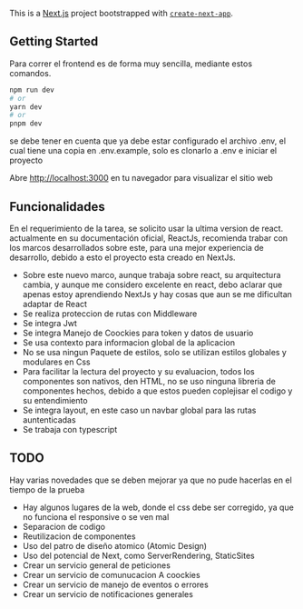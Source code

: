 This is a [Next.js](https://nextjs.org/) project bootstrapped with [`create-next-app`](https://github.com/vercel/next.js/tree/canary/packages/create-next-app).

## Getting Started

Para correr el frontend es de forma muy sencilla, mediante estos comandos.

```bash
npm run dev
# or
yarn dev
# or
pnpm dev
```

se debe tener en cuenta que ya debe estar configurado el archivo .env, el cual tiene una copia en .env.example, solo es clonarlo a .env e iniciar el proyecto

Abre [http://localhost:3000](http://localhost:3000) en tu navegador para visualizar el sitio web

## Funcionalidades

En el requerimiento de la tarea, se solicito usar la ultima version de react. actualmente en su documentación oficial, ReactJs, recomienda trabar con los marcos desarrollados sobre este, para una mejor experiencia de desarrollo, debido a esto el proyecto esta creado en NextJs.

- Sobre este nuevo marco, aunque trabaja sobre react, su arquitectura cambia, y aunque me considero excelente en react, debo aclarar que apenas estoy aprendiendo NextJs y hay cosas que aun se me dificultan adaptar de React
- Se realiza proteccion de rutas con Middleware
- Se integra Jwt
- Se integra Manejo de Coockies para token y datos de usuario
- Se usa contexto para informacion global de la aplicacion
- No se usa ningun Paquete de estilos, solo se utilizan estilos globales y modulares en Css
- Para facilitar la lectura del proyecto y su evaluacion, todos los componentes son nativos, den HTML, no se uso ninguna libreria de componentes hechos, debido a que estos pueden coplejisar el codigo y su entendimiento
- Se integra layout, en este caso un navbar global para las rutas auntenticadas
- Se trabaja con typescript

## TODO

Hay varias novedades que se deben mejorar ya que no pude hacerlas en el tiempo de la prueba

- Hay algunos lugares de la web, donde el css debe ser corregido, ya que no funciona el responsive o se ven mal
- Separacion de codigo
- Reutilizacion de componentes
- Uso del patro de diseño atomico (Atomic Design)
- Uso del potencial de Next, como ServerRendering, StaticSites
- Crear un servicio general de peticiones
- Crear un servicio de comunucacion A coockies
- Crear un servicio de manejo de eventos o errores
- Crear un servicio de notificaciones generales
